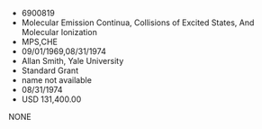 * 6900819
* Molecular Emission Continua, Collisions of Excited States,  And Molecular Ionization
* MPS,CHE
* 09/01/1969,08/31/1974
* Allan Smith, Yale University
* Standard Grant
*   name not available
* 08/31/1974
* USD 131,400.00

NONE